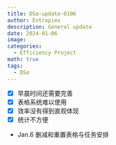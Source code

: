 ```yaml
---
title: DSα-update-0106
author: Entropiex
description: General update
date: 2024-01-06
image: 
categories:
  - Efficiency Project
math: true
tags:
  - DSα
---
```

- [x] 早晨时间还需要完善
- [x] 表格系统难以使用
- [x] 效率没有得到直观体现
- [x] 统计不方便
- Jan.6 删减和重置表格与任务安排